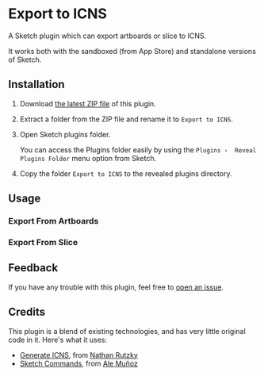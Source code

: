 Export to ICNS
==============

A Sketch plugin which can export artboards or slice to ICNS.

It works both with the sandboxed (from App Store) and standalone versions of Sketch.

Installation
------------

1. Download [the latest ZIP file][1] of this plugin.
2. Extract a folder from the ZIP file and rename it to `Export to ICNS`.
3. Open Sketch plugins folder.
   
   You can access the Plugins folder easily by using the `Plugins › 
   Reveal Plugins Folder` menu option from Sketch.
   
4. Copy the folder `Export to ICNS` to the revealed plugins directory.

Usage
-----

### Export From Artboards

### Export From Slice


Feedback
--------

If you have any trouble with this plugin, feel free to [open an issue][2].

Credits
-------

This plugin is a blend of existing technologies, and has very little original code in it. 
Here's what it uses:

+ [Generate ICNS][3], from [Nathan Rutzky](http://nath.co)
+ [Sketch Commands][4], from [Ale Muñoz](http://bomberstudios.com)

[1]: https://github.com/solicomo/export-to-icns/archive/master.zip
[2]: https://github.com/solicomo/export-to-icns/issues
[3]: https://github.com/NathanRutzky/Generate-ICNS
[4]: https://github.com/bomberstudios/sketch-commands

